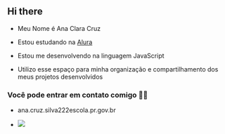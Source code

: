 ## Hi there

- Meu Nome é Ana  Clara Cruz
  
- Estou estudando na [Alura](https://www.alura.com.br)
- Estou me desenvolvendo na linguagem JavaScript
- Utilizo esse espaço para minha organização e compartilhamento dos meus projetos desenvolvidos

### Você pode entrar em contato comigo 💜💗

- ana.cruz.silva222escola.pr.gov.br

- ![](https://tenor.com/pt-BR/view/xmas-happy-dance-gif-13017096)
